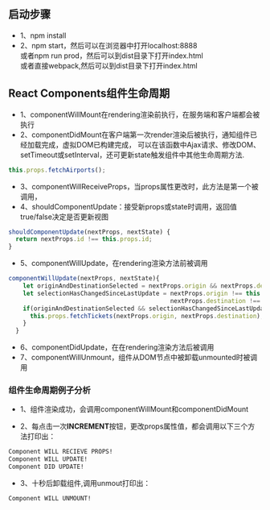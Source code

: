 ## 启动步骤
* 1、npm install
* 2、npm start，然后可以在浏览器中打开localhost:8888 <br/>
或者npm run prod，然后可以到dist目录下打开index.html <br/>
或者直接webpack,然后可以到dist目录下打开index.html

## React Components组件生命周期

* 1、componentWillMount在rendering渲染前执行，在服务端和客户端都会被执行
* 2、componentDidMount在客户端第一次render渲染后被执行，通知组件已经加载完成，虚拟DOM已构建完成，
可以在该函数中Ajax请求、修改DOM、setTimeout或setInterval，还可更新state触发组件中其他生命周期方法.
```javascript
this.props.fetchAirports();
```
* 3、componentWillReceiveProps，当props属性更改时，此方法是第一个被调用，
* 4、shouldComponentUpdate：接受新props或state时调用，返回值true/false决定是否更新视图
```javascript
shouldComponentUpdate(nextProps, nextState) {
  return nextProps.id !== this.props.id;
}
```
* 5、componentWillUpdate，在rendering渲染方法前被调用
```javascript
componentWillUpdate(nextProps, nextState){
    let originAndDestinationSelected = nextProps.origin && nextProps.destination;
    let selectionHasChangedSinceLastUpdate = nextProps.origin !== this.props.origin ||
                                             nextProps.destination !== this.props.destination;
    if(originAndDestinationSelected && selectionHasChangedSinceLastUpdate){
      this.props.fetchTickets(nextProps.origin, nextProps.destination);
    }
  }
```
* 6、componentDidUpdate，在在rendering渲染方法后被调用
* 7、componentWillUnmount，组件从DOM节点中被卸载unmounted时被调用

### 组件生命周期例子分析

* 1、组件渲染成功，会调用componentWillMount和componentDidMount

* 2、每点击一次**INCREMENT**按钮，更改props属性值，都会调用以下三个方法打印出：
```bash
Component WILL RECIEVE PROPS!
Component WILL UPDATE!
Component DID UPDATE!
```
* 3、十秒后卸载组件,调用unmout打印出：
```bash
Component WILL UNMOUNT!
```
